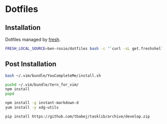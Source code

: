 Dotfiles
========

Installation
------------
Dotfiles managed by [fresh](http://freshshell.com).

```bash
FRESH_LOCAL_SOURCE=ben-rosio/dotfiles bash -c "`curl -sL get.freshshell.com`"
```

Post Installation
-----------------
```bash
bash ~/.vim/bundle/YouCompleteMe/install.sh

pushd ~/.vim/bundle/tern_for_vim/
npm install
popd

npm install -g instant-markdown-d
yum install -y xdg-utils

pip install https://github.com/tbabej/tasklib/archive/develop.zip
```
